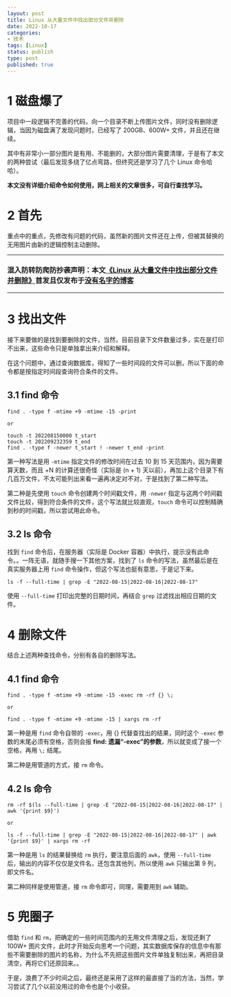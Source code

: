 ```yaml
---
layout: post
title: Linux 从大量文件中找出部分文件并删除
date: 2022-10-17
categories:
- 技术
tags: [Linux]
status: publish
type: post
published: true
---
```


# 1 磁盘爆了

项目中一段逻辑不完善的代码，向一个目录不断上传图片文件，同时没有删除逻辑，当因为磁盘满了发现问题时，已经写了 200GB、600W+ 文件，并且还在继续。

其中有非常小一部分图片是有用、不能删的，大部分图片需要清理，于是有了本文的两种尝试（最后发现多绕了亿点弯路，但终究还是学习了几个 Linux 命令哈哈）。

**本文没有详细介绍命令如何使用，网上相关的文章很多，可自行查找学习。**

# 2 首先

重点中的重点，先修改有问题的代码，虽然新的图片文件还在上传，但被其替换的无用图片由新的逻辑控制主动删除。

---

<h3>混入防转防爬防抄袭声明：本文<a href="https://priesttomb.github.io/%E6%8A%80%E6%9C%AF/2022/10/17/linux-find-file-in-a-lot-of-files/">《Linux 从大量文件中找出部分文件并删除》</a>首发且仅发布于<a href="https://priesttomb.github.io/">没有名字的博客</a></h3>

---

# 3 找出文件

接下来要做的是找到要删除的文件，当然，目前目录下文件数量过多，实在是打印不出来，这些命令只是单独拿出来介绍和解释。

在这个问题中，通过查询数据库，得知了一些时间段的文件可以删，所以下面的命令都是按指定时间段查询符合条件的文件。

## 3.1 find 命令

```shell
find . -type f -mtime +9 -mtime -15 -print

or

touch -t 202208150000 t_start
touch -t 202209232359 t_end
find . -type f -newer t_start ! -newer t_end -print
```

第一种写法是用 `-mtime` 指定文件的修改时间在过去 10 到 15 天范围内，因为需要算天数，而且 +N 的计算还很奇怪（实际是 (n + 1) 天以前），再加上这个目录下有几百万文件，不太可能列出来看一遍再决定对不对，于是找到了第二种写法。

第二种是先使用 `touch` 命令创建两个时间戳文件，用 `-newer` 指定与这两个时间戳文件比较，得到符合条件的文件，这个写法就比较直观，`touch` 命令可以控制精确到秒的时间戳，所以尝试用此命令。

## 3.2 ls 命令

找到 `find` 命令后，在服务器（实际是 Docker 容器）中执行，提示没有此命令。。一阵无语，就随手搜一下其他方案，找到了 `ls` 命令的写法，虽然最后是在真实服务器上用 `find` 命令操作，但这个写法也挺有意思，于是记下来。

```shell
ls -f --full-time | grep -E "2022-08-15|2022-08-16|2022-08-17"
```

使用 `--full-time` 打印出完整的日期时间，再结合 `grep` 过滤找出相应日期的文件。


# 4 删除文件

结合上述两种查找命令，分别有各自的删除写法。

## 4.1 find 命令

```shell
find . -type f -mtime +9 -mtime -15 -exec rm -rf {} \;

or 

find . -type f -mtime +9 -mtime -15 | xargs rm -rf
```

第一种是用 `find` 命令自带的 `-exec`，用 {} 代替查找出的结果，同时这个 `-exec` 参数的末尾必须有空格，否则会报 **find: 遗漏“-exec”的参数**，所以就变成了接一个空格，再用 `\;` 结尾。

第二种是用管道的方式，接 `rm` 命令。

## 4.2 ls 命令

```shell
rm -rf $(ls --full-time | grep -E "2022-08-15|2022-08-16|2022-08-17" | awk '{print $9}')

or

ls -f --full-time | grep -E "2022-08-15|2022-08-16|2022-08-17" | awk '{print $9}' | xargs rm -rf
```

第一种是用 `ls` 的结果替换给 `rm` 执行，要注意后面的 `awk`，使用 `--full-time` 后，输出的内容不仅仅是文件名，还包含其他列，所以使用 `awk` 只输出第 9 列，即文件名。

第二种同样是使用管道，接 `rm` 命令即可，同理，需要用到 `awk` 辅助。

# 5 兜圈子

借助 `find` 和 `rm`，把确定的一些时间范围内的无用文件清理之后，发现还剩了 100W+ 图片文件，此时才开始反向思考一个问题，其实数据库保存的信息中有那些不需要删除的图片的名称，为什么不先把这些图片文件单独复制出来，再把目录清空，再将它们还原回来。。

于是，浪费了不少时间之后，最终还是采用了这样的最直接了当的方法，当然，学习尝试了几个以前没用过的命令也是个小收获。
